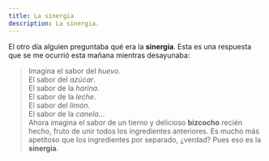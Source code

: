 ```yaml
---
title: La sinergia
description: La sinergia.
---
```


El otro día alguien preguntaba qué era la **sinergia**. Esta es una respuesta que se me ocurrió esta mañana mientras desayunaba:

> Imagina el sabor del _huevo_.  
> El sabor del _azúcar_.  
> El sabor de la _harina_.  
> El sabor de la _leche_.  
> El sabor del _limón_.  
> El sabor de la _canela_...  
> Ahora imagina el sabor de un tierno y delicioso **bizcocho** recién hecho, fruto de unir todos los ingredientes anteriores. Es mucho más apetitoso que los ingredientes por separado, ¿verdad? Pues eso es la **sinergia**.
